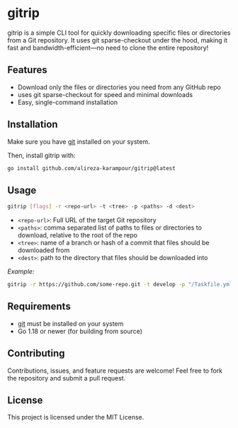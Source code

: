 # gitrip

gitrip is a simple CLI tool for quickly downloading specific files or directories from a Git repository. It uses git sparse-checkout under the hood, making it fast and bandwidth-efficient—no need to clone the entire repository!

## Features

- Download only the files or directories you need from any GitHub repo
- uses git sparse-checkout for speed and minimal downloads
- Easy, single-command installation

## Installation

Make sure you have [git](https://git-scm.com/) installed on your system.

Then, install gitrip with:

```bash
go install github.com/alireza-karampour/gitrip@latest
```

## Usage

```bash
gitrip [flags] -r <repo-url> -t <tree> -p <paths> -d <dest>
```

- `<repo-url>`: Full URL of the target Git repository
- `<paths>`: comma separated list of paths to files or directories to download, relative to the root of the repo
- `<tree>`: name of a branch or hash of a commit that files should be downloaded from
- `<dest>`: path to the directory that files should be downloaded into

_Example:_

```bash
gitrip -r https://github.com/some-repo.git -t develop -p "/Taskfile.yml,/cmd" -d /home
```

## Requirements

- [git](https://git-scm.com/) must be installed on your system
- Go 1.18 or newer (for building from source)

## Contributing

Contributions, issues, and feature requests are welcome! Feel free to fork the repository and submit a pull request.

## License

This project is licensed under the MIT License.
